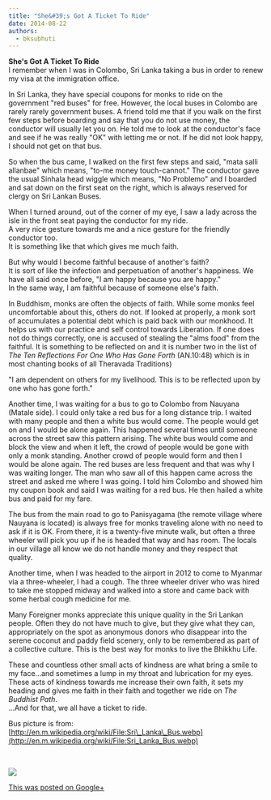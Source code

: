 ```yaml
---
title: "She&#39;s Got A Ticket To Ride"
date: 2014-08-22
authors: 
  - bksubhuti
---
```


**She's Got A Ticket To Ride**  
I remember when I was in Colombo, Sri Lanka taking a bus in order to renew my visa at the immigration office.  
  
In Sri Lanka, they have special coupons for monks to ride on the government "red buses" for free. However, the local buses in Colombo are rarely rarely government buses. A friend told me that if you walk on the first few steps before boarding and say that you do not use money, the conductor will usually let you on. He told me to look at the conductor's face and see if he was really "OK" with letting me or not. If he did not look happy, I should not get on that bus.  
  
So when the bus came, I walked on the first few steps and said, "mata salli allanbae" which means, "to-me money touch-cannot." The conductor gave the usual Sinhala head wiggle which means, "No Problemo" and I boarded and sat down on the first seat on the right, which is always reserved for clergy on Sri Lankan Buses.  
  
When I turned around, out of the corner of my eye, I saw a lady across the isle in the front seat paying the conductor for my ride.  
A very nice gesture towards me and a nice gesture for the friendly conductor too.  
It is something like that which gives me much faith.  
  
But why would I become faithful because of another's faith?  
It is sort of like the infection and perpetuation of another's happiness. We have all said once before, "I am happy because you are happy."  
In the same way, I am faithful because of someone else's faith.  
  
In Buddhism, monks are often the objects of faith. While some monks feel uncomfortable about this, others do not. If looked at properly, a monk sort of accumulates a potential debt which is paid back with our monkhood. It helps us with our practice and self control towards Liberation. If one does not do things correctly, one is accused of stealing the "alms food" from the faithful. It is something to be reflected on and it is number two in the list of  
_The Ten Reflections For One Who Has Gone Forth_ (AN.10:48) which is in most chanting books of all Theravada Traditions)  
  
"I am dependent on others for my livelihood. This is to be reflected upon by one who has gone forth."  
  
Another time, I was waiting for a bus to go to Colombo from Nauyana (Matale side). I could only take a red bus for a long distance trip. I waited with many people and then a white bus would come. The people would get on and I would be alone again. This happened several times until someone across the street saw this pattern arising. The white bus would come and block the view and when it left, the crowd of people would be gone with only a monk standing. Another crowd of people would form and then I would be alone again. The red buses are less frequent and that was why I was waiting longer. The man who saw all of this happen came across the street and asked me where I was going. I told him Colombo and showed him my coupon book and said I was waiting for a red bus. He then hailed a white bus and paid for my fare.  
  
The bus from the main road to go to Panisyagama (the remote village where Nauyana is located) is always free for monks traveling alone with no need to ask if it is OK. From there, it is a twenty-five minute walk, but often a three wheeler will pick you up if he is headed that way and has room. The locals in our village all know we do not handle money and they respect that quality.  
  
Another time, when I was headed to the airport in 2012 to come to Myanmar via a three-wheeler, I had a cough. The three wheeler driver who was hired to take me stopped midway and walked into a store and came back with some herbal cough medicine for me.  
  
Many Foreigner monks appreciate this unique quality in the Sri Lankan people. Often they do not have much to give, but they give what they can, appropriately on the spot as anonymous donors who disappear into the serene coconut and paddy field scenery, only to be remembered as part of a collective culture. This is the best way for monks to live the Bhikkhu Life.  
  
These and countless other small acts of kindness are what bring a smile to my face...and sometimes a lump in my throat and lubrication for my eyes.  
These acts of kindness towards me increase their own faith, it sets my heading and gives me faith in their faith and together we ride on _The Buddhist Path_.  
...And for that, we all have a ticket to ride.  
  
  
Bus picture is from:  
[http://en.m.wikipedia.org/wiki/File:Sri\_Lanka\_Bus.webp](http://en.m.wikipedia.org/wiki/File:Sri_Lanka_Bus.webp)  
  
﻿

![](https://lh3.googleusercontent.com/-w3_ed5Fpbog/U_a0aUgDybI/AAAAAAAAKIk/G3tV-S9PMtE/w506-h750/14%2B-%2B1)

[This was posted on Google+](https://plus.google.com/+BhikkhuSubhuti/posts/b64Bp6zdZoK)